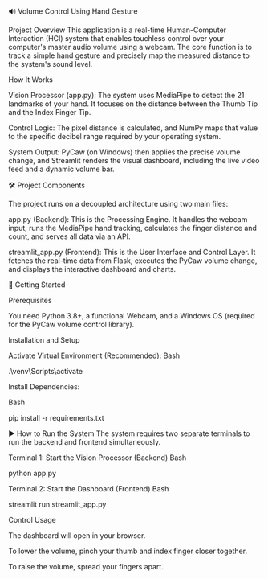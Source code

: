 🔊 Volume Control Using Hand Gesture 

Project Overview
This application is a real-time Human-Computer Interaction (HCI) system that enables touchless control over your computer's master audio volume using a webcam. The core function is to track a simple hand gesture and precisely map the measured distance to the system's sound level.

How It Works

Vision Processor (app.py): The system uses MediaPipe to detect the 21 landmarks of your hand. It focuses on the distance between the Thumb Tip and the Index Finger Tip.

Control Logic: The pixel distance is calculated, and NumPy maps that value to the specific decibel range required by your operating system.

System Output: PyCaw (on Windows) then applies the precise volume change, and Streamlit renders the visual dashboard, including the live video feed and a dynamic volume bar.

🛠️ Project Components

The project runs on a decoupled architecture using two main files:

app.py (Backend): This is the Processing Engine. It handles the webcam input, runs the MediaPipe hand tracking, calculates the finger distance and count, and serves all data via an API.

streamlit_app.py (Frontend): This is the User Interface and Control Layer. It fetches the real-time data from Flask, executes the PyCaw volume change, and displays the interactive dashboard and charts.

🚀 Getting Started

Prerequisites

You need Python 3.8+, a functional Webcam, and a Windows OS (required for the PyCaw volume control library).

Installation and Setup

Activate Virtual Environment (Recommended):
Bash

.\venv\Scripts\activate

Install Dependencies:

Bash

pip install -r requirements.txt

▶️ How to Run the System
The system requires two separate terminals to run the backend and frontend simultaneously.

Terminal 1: Start the Vision Processor (Backend)
Bash

python app.py

Terminal 2: Start the Dashboard (Frontend)
Bash

streamlit run streamlit_app.py

Control Usage

The dashboard will open in your browser.

To lower the volume, pinch your thumb and index finger closer together.

To raise the volume, spread your fingers apart.
